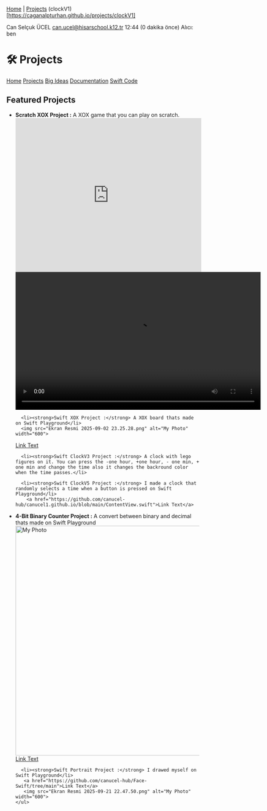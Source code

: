 [Home](README.md) | [Projects](projects.md)
(clockV1)[https://caganalpturhan.github.io/projects/clockV1]

Can Selçuk ÜCEL <can.ucel@hisarschool.k12.tr>
12:44 (0 dakika önce)
Alıcı: ben

<!DOCTYPE html>
<html>
<head>
  <title>Projects</title>
  <!-- Removed style.css if you don't have it -->
</head>
<body>
  <h1>🛠️ Projects</h1>
  <nav>
    <a href="index.html">Home</a>
    <a href="projects.html">Projects</a>
    <a href="big-ideas.html">Big Ideas</a>
    <a href="documentation.html">Documentation</a>
    <a href="swift-code.html">Swift Code</a>
  </nav>
  <section>
    <h2>Featured Projects</h2>
    <ul>
      <li><strong>Scratch XOX Project :</strong> A XOX game that you can play on scratch.</li>
      <iframe src="https://scratch.mit.edu/projects/1212297926/embed" allowtransparency="true" width="485" height="402" frameborder="0" scrolling="no" allowfullscreen></iframe>
<video width="640" height="360" controls>
      <source src="Ekran Kaydı 2025-09-02 20.26.16 (2) (1) (1) (1) (1).mp4" type="video/mp4"></video>
     

      <li><strong>Swift XOX Project :</strong> A XOX board thats made on Swift Playground</li>
      <img src="Ekran Resmi 2025-09-02 23.25.28.png" alt="My Photo" width="600">
 <a href="https://github.com/canucel-hub/canucel1.github.io/blob/main/Uygulamam%20kopyas%C4%B1%202.swiftpm/ContentView.swift">Link Text</a>
     
      <li><strong>Swift ClockV3 Project :</strong> A clock with lego figures on it. You can press the -one hour, +one hour, - one min, + one min and change the time also it changes the backround color when the time passes.</li>

      <li><strong>Swift ClockV5 Project :</strong> I made a clock that randomly selects a time when a button is pressed on Swift Playground</li>
        <a href="https://github.com/canucel-hub/canucel1.github.io/blob/main/ContentView.swift">Link Text</a>

  <li><strong>4-Bit Binary Counter Project :</strong> A convert between binary and decimal thats made on Swift Playground</li>
      <img src="Ekran Resmi 2025-09-29 00.12.50.png" alt="My Photo" width="600">
 <a href="https://github.com/canucel-hub/canucel1.github.io/blob/main/Uygulamam%20kopya%204.swiftpm/ContentView.swift">Link Text</a>
     
     
      <li><strong>Swift Portrait Project :</strong> I drawed myself on Swift Playground</li>
       <a href="https://github.com/canucel-hub/Face-Swift/tree/main">Link Text</a>
       <img src="Ekran Resmi 2025-09-21 22.47.50.png" alt="My Photo" width="600">
    </ul>
  </section>
</body>
</html>
